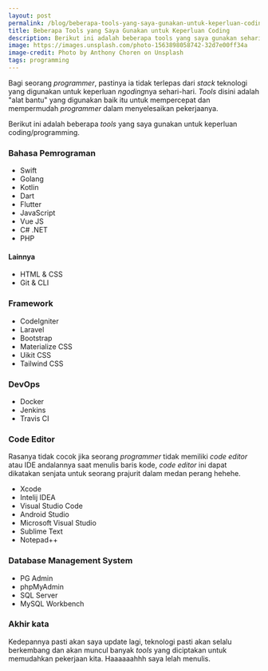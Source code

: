 ```yaml
---
layout: post
permalink: /blog/beberapa-tools-yang-saya-gunakan-untuk-keperluan-coding
title: Beberapa Tools yang Saya Gunakan untuk Keperluan Coding
description: Berikut ini adalah beberapa tools yang saya gunakan sehari-hari
image: https://images.unsplash.com/photo-1563898058742-32d7e00ff34a
image-credit: Photo by Anthony Choren on Unsplash
tags: programming
---
```


Bagi seorang *programmer*, pastinya ia tidak terlepas dari *stack* teknologi yang digunakan untuk keperluan *ngoding*nya sehari-hari. *Tools* disini adalah "alat bantu" yang digunakan baik itu untuk mempercepat dan mempermudah *programmer* dalam menyelesaikan pekerjaanya.

Berikut ini adalah beberapa *tools* yang saya gunakan untuk keperluan coding/programming.

### Bahasa Pemrograman

* Swift
* Golang
* Kotlin
* Dart
* Flutter
* JavaScript
* Vue JS
* C# .NET
* PHP

#### Lainnya

* HTML & CSS
* Git & CLI

### Framework

* CodeIgniter
* Laravel
* Bootstrap
* Materialize CSS
* Uikit CSS
* Tailwind CSS

### DevOps

* Docker
* Jenkins
* Travis CI

### Code Editor

Rasanya tidak cocok jika seorang *programmer* tidak memiliki *code editor* atau IDE andalannya saat menulis baris kode, *code editor* ini dapat dikatakan senjata untuk seorang prajurit dalam medan perang hehehe.

* Xcode
* Intelij IDEA
* Visual Studio Code
* Android Studio
* Microsoft Visual Studio
* Sublime Text
* Notepad++

### Database Management System

* PG Admin
* phpMyAdmin
* SQL Server
* MySQL Workbench

### Akhir kata

Kedepannya pasti akan saya update lagi, teknologi pasti akan selalu berkembang dan akan muncul banyak *tools* yang diciptakan untuk memudahkan pekerjaan kita. Haaaaaahhh saya lelah menulis.

